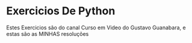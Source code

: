 # Exercicios De Python
 Estes Exercicios são do canal Curso em Video do Gustavo Guanabara, e estas são as MINHAS resoluções
